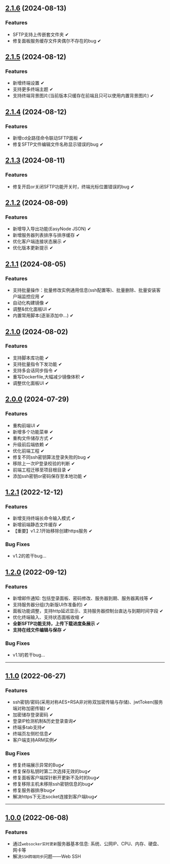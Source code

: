 ## [2.1.6](https://github.com/chaos-zhu/easynode/releases) (2024-08-13)

### Features

* SFTP支持上传嵌套文件夹 ✔
* 修复面板服务缓存文件夹偶尔不存在的bug  ✔

## [2.1.5](https://github.com/chaos-zhu/easynode/releases) (2024-08-12)

### Features

* 新增终端设置 ✔
* 支持更多终端主题 ✔
* 支持终端背景图片(当前版本只缓存在前端且只可以使用内置背景图片) ✔

## [2.1.4](https://github.com/chaos-zhu/easynode/releases) (2024-08-12)

### Features

* 新增cd全路径命令联动SFTP面板 ✔
* 修复SFTP文件编辑文件名称显示错误的bug ✔

## [2.1.3](https://github.com/chaos-zhu/easynode/releases) (2024-08-11)

### Features

* 修复开启or关闭SFTP功能开关时，终端光标位置错误的bug ✔

## [2.1.2](https://github.com/chaos-zhu/easynode/releases) (2024-08-09)

### Features

* 新增导入导出功能(EasyNode JSON) ✔
* 新增服务器列表排序与排序缓存 ✔
* 优化客户端连接状态展示 ✔
* 优化版本更新提示 ✔

## [2.1.1](https://github.com/chaos-zhu/easynode/releases) (2024-08-05)

### Features

* 支持批量操作：批量修改实例通用信息(ssh配置等)、批量删除、批量安装客户端监控应用 ✔
* 自动化构建镜像 ✔
* 调整&优化面板UI ✔
* 内置常用脚本(逐渐添加中...) ✔

## [2.1.0](https://github.com/chaos-zhu/easynode/releases) (2024-08-02)

### Features

* 支持脚本库功能 ✔
* 支持批量指令下发功能 ✔
* 支持多会话同步指令 ✔
* 重写Dockerfile,大幅减少镜像体积 ✔
* 调整优化面板UI ✔

## [2.0.0](https://github.com/chaos-zhu/easynode/releases) (2024-07-29)

### Features

* 重构前端UI ✔
* 新增多个功能菜单 ✔
* 重构文件储存方式 ✔
* 升级前后端依赖 ✔
* 优化前端工程 ✔
* 修复不同ssh密钥算法登录失败的bug ✔
* 移除上一次IP登录校验的判断 ✔
* 前端工程迁移至项目根目录 ✔
* 添加ssh密钥or密码保存至本地功能 ✔

## [1.2.1](https://github.com/chaos-zhu/easynode/releases) (2022-12-12)

### Features

* 新增支持终端长命令输入模式 ✔
* 新增前端静态文件缓存 ✔
* 【重要】v1.2.1开始移除创建https服务 ✔

### Bug Fixes

* v1.2的若干bug...

## [1.2.0](https://github.com/chaos-zhu/easynode/releases) (2022-09-12)

### Features

* 新增邮件通知: 包括登录面板、密码修改、服务器到期、服务器离线等 ✔
* 支持服务器分组(为新版UI作准备的) ✔
* 面板功能调整，支持http延迟显示、支持服务器控制台直达与到期时间字段 ✔
* 优化终端输入、支持状态面板收缩 ✔
* **全新SFTP功能支持，上传下载进度条展示** ✔
* **支持在线文件编辑与保存** ✔

### Bug Fixes

* v1.1的若干bug...

---

## [1.1.0](https://github.com/chaos-zhu/easynode/releases) (2022-06-27)

### Features

* ssh密钥/密码(采用对称AES+RSA非对称双加密传输与存储)、jwtToken(服务端对称加密传输) ✔
* 加密储存登录密码 ✔
* 登录IP检测机制&历史登录查询✔
* 终端多tab支持✔
* 终端页左侧栏信息✔
* 客户端支持ARM实例✔

### Bug Fixes

* 修复终端展示异常的Bug✔
* 修复保存私钥时第二次选择无效的bug✔
* 修复面板客户端探针断开更新不及时的bug✔
* 修复移除主机未移除ssh密钥信息的bug✔
* 修复服务器排序bug✔
* 解决https下无法socket连接到客户端bug✔

---

## [1.0.0](https://github.com/chaos-zhu/easynode/releases) (2022-06-08)


### Features

* 通过`websocker实时更新`服务器基本信息: 系统、公网IP、CPU、内存、硬盘、网卡等
*  解决`SSH跨端同步`问题——Web SSH
